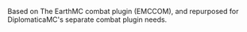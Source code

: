 Based on The EarthMC combat plugin (EMCCOM), and repurposed for DiplomaticaMC's separate combat plugin needs.
 
 
